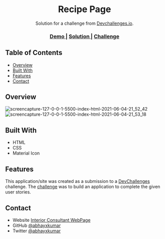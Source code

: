 <h1 align="center">Recipe Page</h1>

<div align="center">
   Solution for a challenge from  <a href="http://devchallenges.io" target="_blank">Devchallenges.io</a>.
</div>

<div align="center">
  <h3>
    <a href="https://abhayxkumar.github.io/Recipe-Page/">
      Demo
    </a>
    <span> | </span>
    <a href="https://github.com/abhayxkumar/Recipe-Page">
      Solution
    </a>
    <span> | </span>
    <a href="https://devchallenges.io/challenges/OEKdUZ6xs0h99C38XVht">
      Challenge
    </a>
  </h3>
</div>


## Table of Contents

- [Overview](#overview)
- [Built With](#built-with)
- [Features](#features)
- [Contact](#contact)


## Overview

![screencapture-127-0-0-1-5500-index-html-2021-06-04-21_52_42](https://user-images.githubusercontent.com/65169803/120833421-67ec7400-c57f-11eb-9c4d-7bc2cc03dea4.png)
![screencapture-127-0-0-1-5500-index-html-2021-06-04-21_53_18](https://user-images.githubusercontent.com/65169803/120833431-6d49be80-c57f-11eb-814b-ee423fc547c1.png)


## Built With

- HTML
- CSS
- Material Icon

## Features

This application/site was created as a submission to a [DevChallenges](https://devchallenges.io/challenges) challenge. The [challenge](https://devchallenges.io/challenges/OEKdUZ6xs0h99C38XVht) was to build an application to complete the given user stories.


## Contact

- Website [Interior Consultant WebPage](https://abhayxkumar.github.io/Recipe-Page/)
- GitHub [@abhayxkumar](https://github.com/abhayxkumar)
- Twitter [@abhayxkumar](https://twitter.com/abhayxkumar)
